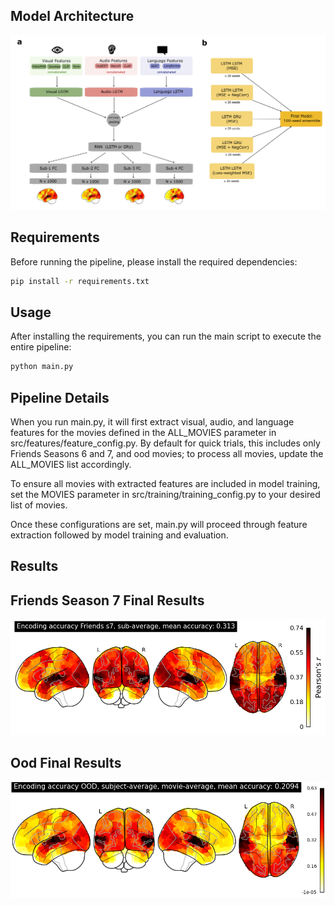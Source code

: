## Model Architecture
![Model Architecture](figures/pipeline-1.png)

## Requirements

Before running the pipeline, please install the required dependencies:

```bash
pip install -r requirements.txt
```

## Usage

After installing the requirements, you can run the main script to execute the entire pipeline:

```bash
python main.py
```

## Pipeline Details

When you run main.py, it will first extract visual, audio, and language features for the movies defined in the ALL_MOVIES parameter in src/features/feature_config.py. By default for quick trials, this includes only Friends Seasons 6 and 7, and ood movies; to process all movies, update the ALL_MOVIES list accordingly.

To ensure all movies with extracted features are included in model training, set the MOVIES parameter in src/training/training_config.py to your desired list of movies.

Once these configurations are set, main.py will proceed through feature extraction followed by model training and evaluation.


## Results

## Friends Season 7 Final Results
![Friends Season 7](figures/friends_7.png)

## Ood Final Results
![ood](figures/ood.png)